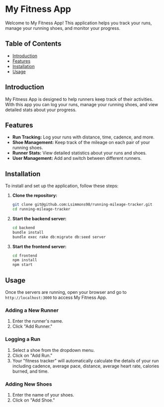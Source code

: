 # My Fitness App

Welcome to My Fitness App! This application helps you track your runs, manage your running shoes, and monitor your progress.

## Table of Contents

- [Introduction](#introduction)
- [Features](#features)
- [Installation](#installation)
- [Usage](#usage)

## Introduction

My Fitness App is designed to help runners keep track of their activities. With this app you can log your runs, manage your running shoes, and view detailed stats about your progress.

## Features

- **Run Tracking:** Log your runs with distance, time, cadence, and more.
- **Shoe Management:** Keep track of the mileage on each pair of your running shoes.
- **Runner Stats:** View detailed statistics about your runs and shoes.
- **User Management:** Add and switch between different runners.

## Installation

To install and set up the application, follow these steps:

1. **Clone the repository:**

   ```bash
   git clone git@github.com:Lsimmons98/running-mileage-tracker.git
   cd running-mileage-tracker
   ```

2. **Start the backend server:**

   ```bash
   cd backend
   bundle install
   bundle exec rake db:migrate db:seed server

   ```

3. **Start the frontend server:**

   ```bash
   cd frontend
   npm install
   npm start
   ```

## Usage

Once the servers are running, open your browser and go to `http://localhost:3000` to access My Fitness App.

### Adding a New Runner

1. Enter the runner's name.
2. Click "Add Runner."

### Logging a Run

1. Select a shoe from the dropdown menu.
2. Click on "Add Run."
3. Your "fitness tracker" will automatically calculate the details of your run including cadence, average pace, distance, average heart rate, calories burned, and time.

### Adding New Shoes

1. Enter the name of your shoes.
2. Click on "Add Shoe."

